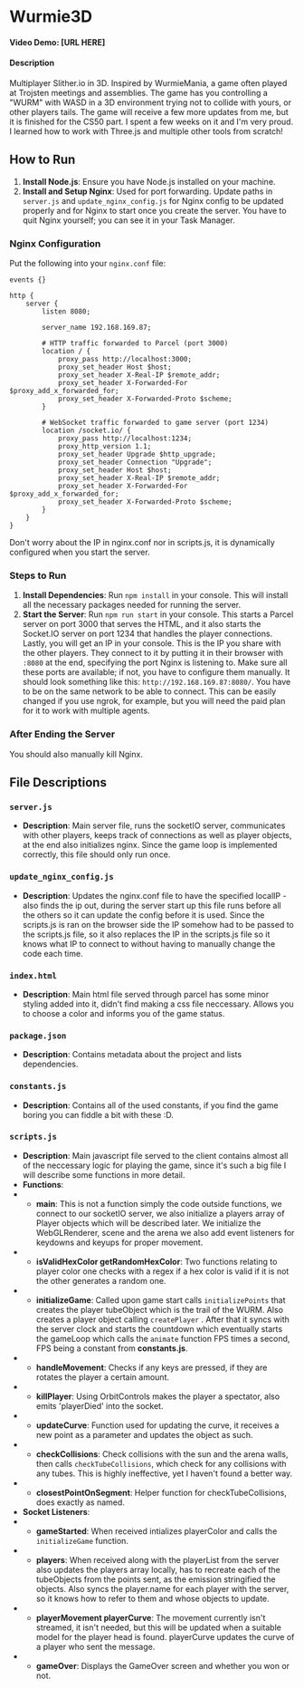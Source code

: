 # Wurmie3D

#### Video Demo: [URL HERE]

#### Description

Multiplayer Slither.io in 3D. Inspired by WurmieMania, a game often played at Trojsten meetings and assemblies. The game has you controlling a "WURM" with WASD in a 3D environment trying not to collide with yours, or other players tails. The game will receive a few more updates from me, but it is finished for the CS50 part. I spent a few weeks on it and I'm very proud. I learned how to work with Three.js and multiple other tools from scratch!

## How to Run

1. **Install Node.js**: Ensure you have Node.js installed on your machine.
2. **Install and Setup Nginx**: Used for port forwarding. Update paths in `server.js` and `update_nginx_config.js` for Nginx config to be updated properly and for Nginx to start once you create the server. You have to quit Nginx yourself; you can see it in your Task Manager.

### Nginx Configuration

Put the following into your `nginx.conf` file:

```nginx
events {}

http {
    server {
        listen 8080;

        server_name 192.168.169.87;

        # HTTP traffic forwarded to Parcel (port 3000)
        location / {
            proxy_pass http://localhost:3000;
            proxy_set_header Host $host;
            proxy_set_header X-Real-IP $remote_addr;
            proxy_set_header X-Forwarded-For $proxy_add_x_forwarded_for;
            proxy_set_header X-Forwarded-Proto $scheme;
        }

        # WebSocket traffic forwarded to game server (port 1234)
        location /socket.io/ {
            proxy_pass http://localhost:1234;
            proxy_http_version 1.1;
            proxy_set_header Upgrade $http_upgrade;
            proxy_set_header Connection "Upgrade";
            proxy_set_header Host $host;
            proxy_set_header X-Real-IP $remote_addr;
            proxy_set_header X-Forwarded-For $proxy_add_x_forwarded_for;
            proxy_set_header X-Forwarded-Proto $scheme;
        }
    }
}
```
Don't worry about the IP in nginx.conf nor in scripts.js, it is dynamically configured when you start the server.

### Steps to Run

1. **Install Dependencies**: Run `npm install` in your console. This will install all the necessary packages needed for running the server.
2. **Start the Server**: Run `npm run start` in your console. This starts a Parcel server on port 3000 that serves the HTML, and it also starts the Socket.IO server on port 1234 that handles the player connections. Lastly, you will get an IP in your console. This is the IP you share with the other players. They connect to it by putting it in their browser with `:8080` at the end, specifying the port Nginx is listening to. Make sure all these ports are available; if not, you have to configure them manually. It should look something like this: `http://192.168.169.87:8080/`. You have to be on the same network to be able to connect. This can be easily changed if you use ngrok, for example, but you will need the paid plan for it to work with multiple agents.

### After Ending the Server

You should also manually kill Nginx.

## File Descriptions

### `server.js`

- **Description**: Main server file, runs the socketIO server, communicates with other players, keeps track of connections as well as player objects, at the end also initializes nginx. Since the game loop is implemented correctly, this file should only run once.

### `update_nginx_config.js`

- **Description**: Updates the nginx.conf file to have the specified localIP - also finds the ip out, during the server start up this file runs before all the others so it can update the config before it is used. Since the scripts.js is ran on the browser side the IP somehow had to be passed to the scripts.js file, so it also replaces the IP in the scripts.js file so it knows what IP to connect to without having to manually change the code each time.

### `index.html`

- **Description**: Main html file served through parcel has some minor styling added into it, didn't find making a css file neccessary. Allows you to choose a color and informs you of the game status.

### `package.json`

- **Description**: Contains metadata about the project and lists dependencies.

### `constants.js`

- **Description**: Contains all of the used constants, if you find the game boring you can fiddle a bit with these :D.

### `scripts.js`

- **Description**: Main javascript file served to the client contains almost all of the neccessary logic for playing the game, since it's such a big file I will describe some functions in more detail.
- **Functions**:
- - **main**: This is not a function simply the code outside functions, we connect to our socketIO server, we also initialize a players array of Player objects which will be described later. We initialize the WebGLRenderer, scene and the arena we also add event listeners for keydowns and keyups for proper movement.
- - **isValidHexColor getRandomHexColor**: Two functions relating to player color one checks with a regex if a hex color is valid if it is not the other generates a random one.
- - **initializeGame**: Called upon game start calls `initializePoints` that creates the player tubeObject which is the trail of the WURM. Also creates a player object calling `createPlayer` . After that it syncs with the server clock and starts the countdown which eventually starts the gameLoop which calls the `animate` function FPS times a second, FPS being a constant from **constants.js**.
- - **handleMovement**: Checks if any keys are pressed, if they are rotates the player a certain amount.
- - **killPlayer**: Using OrbitControls makes the player a spectator, also emits 'playerDied' into the socket.
- - **updateCurve**: Function used for updating the curve, it receives a new point as a parameter and updates the object as such.
- - **checkCollisions**: Check collisions with the sun and the arena walls, then calls `checkTubeCollisions`, which check for any collisions with any tubes. This is highly ineffective, yet I haven't found a better way. 
- - **closestPointOnSegment**: Helper function for checkTubeCollisions, does exactly as named.
- **Socket Listeners**:
- - **gameStarted**: When received intializes playerColor and calls the `initializeGame` function.
- - **players**: When received along with the playerList from the server also updates the players array locally, has to recreate each of the tubeObjects from the points sent, as the emission stringified the objects. Also syncs the player.name for each player with the server, so it knows how to refer to them and whose objects to update.
- - **playerMovement playerCurve**: The movement currently isn't streamed, it isn't needed, but this will be updated when a suitable model for the player head is found. playerCurve updates the curve of a player who sent the message.
- - **gameOver**: Displays the GameOver screen and whether you won or not.
